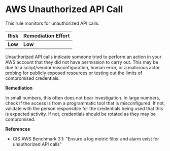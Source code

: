 # AWS Unauthorized API Call

This rule monitors for unauthorized API calls.

| Risk | Remediation Effort |
| :--- | :--- |
| **Low** | **Low** |

Unauthorized API calls indicate someone tried to perform an action in your AWS account that they did not have permission to carry out. This may be due to a script/vendor misconfiguration, human error, or a malicious actor probing for publicly exposed resources or testing out the limits of compromised credentials.

**Remediation**

In small numbers, this often does not bear investigation. In large numbers, check if the access is from a programmatic tool that is misconfigured. If not, validate with the person responsible for the credentials being used that this is expected activity. If not, credentials should be rotated as they may be compromised.

**References**

* CIS AWS Benchmark 3.1: "Ensure a log metric filter and alarm exist for unauthorized API calls"

